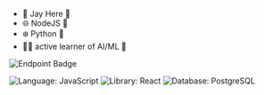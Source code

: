 - 👋 Jay Here 🤝
- 🌐 NodeJS 🔸
- ❄️ Python 🐍
- 👩‍💻 active learner of AI/ML 📐

<!---
Jay10x/Jay10x is a ✨ special ✨ repository because its `README.md` (this file) appears on your GitHub profile.
You can click the Preview link to take a look at your changes.
--->
![Endpoint Badge](https://img.shields.io/endpoint?url=Name%20%3A-%20Jay%20Kumawat%20)



![Language: JavaScript](https://img.shields.io/badge/JavaScript-F7DF1E?style=for-the-badge&logo=javascript&logoColor=black)
![Library: React](https://img.shields.io/badge/React-61DAFB?style=for-the-badge&logo=react&logoColor=white)
![Database: PostgreSQL](https://img.shields.io/badge/PostgreSQL-316192?style=for-the-badge&logo=postgresql&logoColor=white)

